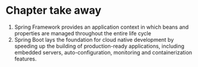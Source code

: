 # Chapter take away

1. Spring Framework provides an application context in which beans and properties are managed throughout the entire life cycle
2. Spring Boot lays the foundation for cloud native development by speeding up the building of production-ready applications, including embedded servers, auto-configuration, monitoring and containerization features.